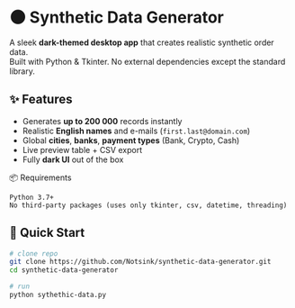 # 🌑 Synthetic Data Generator  
A sleek **dark-themed desktop app** that creates realistic synthetic order data.  
Built with Python & Tkinter. No external dependencies except the standard library.

## ✨ Features
- Generates **up to 200 000** records instantly  
- Realistic **English names** and e-mails (`first.last@domain.com`)  
- Global **cities**, **banks**, **payment types** (Bank, Crypto, Cash)  
- Live preview table + CSV export  
- Fully **dark UI** out of the box  

📦 Requirements

    Python 3.7+
    No third-party packages (uses only tkinter, csv, datetime, threading)

## 🚀 Quick Start
```bash
# clone repo
git clone https://github.com/Notsink/synthetic-data-generator.git
cd synthetic-data-generator

# run
python sythethic-data.py


